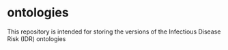 # ontologies

This repository is intended for storing the versions of the Infectious Disease Risk (IDR) ontologies
